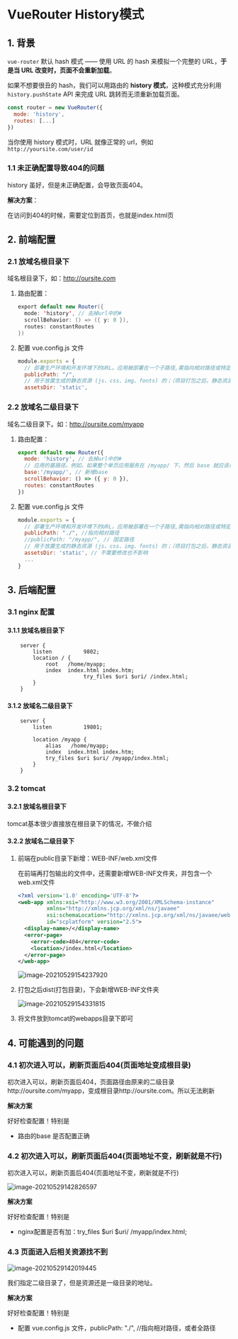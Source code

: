 # VueRouter History模式

## 1. 背景

`vue-router` 默认 hash 模式 —— 使用 URL 的 hash 来模拟一个完整的 URL，**于是当 URL 改变时，页面不会重新加载**。

如果不想要很丑的 hash，我们可以用路由的 **history 模式**，这种模式充分利用 `history.pushState` API 来完成 URL 跳转而无须重新加载页面。

```js
const router = new VueRouter({
  mode: 'history',
  routes: [...]
})
```

当你使用 history 模式时，URL 就像正常的 url，例如 `http://yoursite.com/user/id`

### 1.1 未正确配置导致404的问题

history 虽好，但是未正确配置，会导致页面404。

**解决方案**：

在访问到404的时候，需要定位到首页，也就是index.html页

## 2. 前端配置

### 2.1 放域名根目录下

域名根目录下，如：http://oursite.com

1. 路由配置：

   ```java
   export default new Router({
     mode: 'history', // 去掉url中的#
     scrollBehavior: () => ({ y: 0 }),
     routes: constantRoutes
   })
   
   ```

2. 配置 vue.config.js 文件

   ```js
   module.exports = {
     // 部署生产环境和开发环境下的URL。应用被部署在一个子路径,需指向相对路径或特定路径
     publicPath: "/",
     // 用于放置生成的静态资源 (js、css、img、fonts) 的；（项目打包之后，静态资源会放在这个文件夹下）
     assetsDir: 'static',
   ```

   

### 2.2 放域名二级目录下

域名二级目录下。如：http://oursite.com/myapp

1. 路由配置：

   ```js
   export default new Router({
     mode: 'history', // 去掉url中的#
     // 应用的基路径。例如，如果整个单页应用服务在 /myapp/ 下，然后 base 就应该设为 "/myapp/"
     base:'/myapp/', // 新增base
     scrollBehavior: () => ({ y: 0 }),
     routes: constantRoutes
   })
   ```

2. 配置 vue.config.js 文件

   ```js
   module.exports = {
     // 部署生产环境和开发环境下的URL。应用被部署在一个子路径,需指向相对路径或特定路径
     publicPath: "./", //指向相对路径
     //publicPath: "/myapp/", // 固定路径
     // 用于放置生成的静态资源 (js、css、img、fonts) 的；（项目打包之后，静态资源会放在这个文件夹下）
     assetsDir: 'static', // 不需要修改也不影响
     ...
   }
   ```

   

## 3. 后端配置

### 3.1 nginx 配置

#### 3.1.1 放域名根目录下

```nginx
	server {
        listen          9802;
        location / {
            root   /home/myapp;
            index  index.html index.htm;
						try_files $uri $uri/ /index.html;
        }
    }
```

#### 3.1.2  放域名二级目录下

```nginx
	server {
        listen          19801;
        
        location /myapp {    
            alias   /home/myapp;
            index  index.html index.htm;
            try_files $uri $uri/ /myapp/index.html;
        }
    }
```

### 3.2 tomcat

#### 3.2.1 放域名根目录下

tomcat基本很少直接放在根目录下的情况，不做介绍

#### 3.2.2  放域名二级目录下

1. 前端在public目录下新增：WEB-INF/web.xml文件

   在前端再打包输出的文件中，还需要新增WEB-INF文件夹，并包含一个web.xml文件

   ```xml
   <?xml version='1.0' encoding='UTF-8'?>
   <web-app xmlns:xsi="http://www.w3.org/2001/XMLSchema-instance"
            xmlns="http://xmlns.jcp.org/xml/ns/javaee"
            xsi:schemaLocation="http://xmlns.jcp.org/xml/ns/javaee/web-app_2_5.xsd"
            id="scplatform" version="2.5">
     <display-name>/</display-name>
     <error-page>
       <error-code>404</error-code>
       <location>/index.html</location>
     </error-page>
   </web-app>
   ```

   ![image-20210529154237920](https://abelsun-1256449468.cos.ap-beijing.myqcloud.com/image/image-20210529154237920.png)

   



2. 打包之后dist(打包目录)，下会新增WEB-INF文件夹

   ![image-20210529154331815](https://abelsun-1256449468.cos.ap-beijing.myqcloud.com/image/image-20210529154331815.png)

   

3. 将文件放到tomcat的webapps目录下即可

   

## 4. 可能遇到的问题

### 4.1 初次进入可以，刷新页面后404(页面地址变成根目录)

初次进入可以，刷新页面后404，页面路径由原来的二级目录http://oursite.com/myapp，变成根目录http://oursite.com。所以无法刷新

**解决方案**

好好检查配置！特别是

- 路由的base 是否配置正确

### 4.2 初次进入可以，刷新页面后404(页面地址不变，刷新就是不行)

初次进入可以，刷新页面后404(页面地址不变，刷新就是不行)

![image-20210529142826597](https://abelsun-1256449468.cos.ap-beijing.myqcloud.com/image/image-20210529142826597.png)

**解决方案**

好好检查配置！特别是

- nginx配置是否有加：try_files $uri $uri/ /myapp/index.html;

### 4.3 页面进入后相关资源找不到

![image-20210529142019445](https://abelsun-1256449468.cos.ap-beijing.myqcloud.com/image/image-20210529142019445.png)

我们指定二级目录了，但是资源还是一级目录的地址。

**解决方案**

好好检查配置！特别是

- 配置 vue.config.js 文件，publicPath: "./", //指向相对路径，或者全路径

